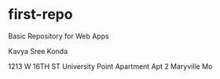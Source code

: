 # first-repo
Basic Repository for Web Apps

Kavya Sree Konda

1213 W 16TH ST University Point Apartment Apt 2 Maryville Mo
